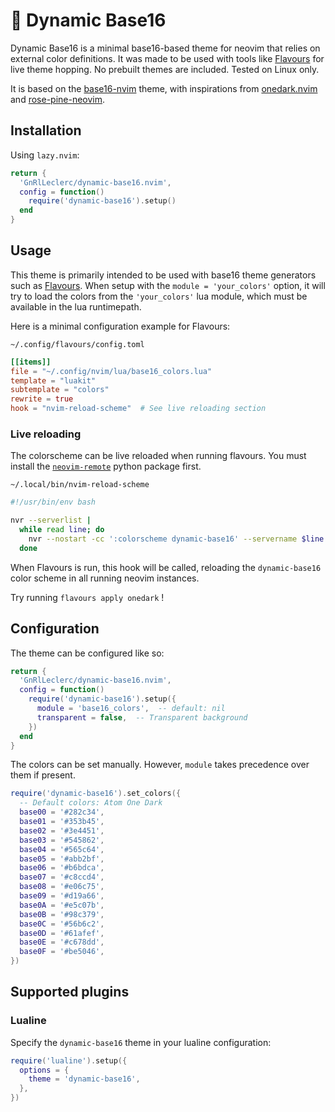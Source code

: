 # 🎨 Dynamic Base16

Dynamic Base16 is a minimal base16-based theme for neovim that relies on external color definitions. It was made to be used with tools like [Flavours](https://github.com/Misterio77/flavours) for live theme hopping. No prebuilt themes are included. Tested on Linux only.

It is based on the [base16-nvim](https://github.com/RRethy/base16-nvim/tree/master) theme, with inspirations from [onedark.nvim](https://github.com/navarasu/onedark.nvim) and [rose-pine-neovim](https://github.com/rose-pine/neovim).

## Installation

Using `lazy.nvim`:

```lua
return {
  'GnRlLeclerc/dynamic-base16.nvim',
  config = function()
    require('dynamic-base16').setup()
  end
}
```

## Usage

This theme is primarily intended to be used with base16 theme generators such as [Flavours](https://github.com/Misterio77/flavours). When setup with the `module = 'your_colors'` option, it will try to load the colors from the `'your_colors'` lua module, which must be available in the lua runtimepath.

Here is a minimal configuration example for Flavours:

`~/.config/flavours/config.toml`

```toml
[[items]]
file = "~/.config/nvim/lua/base16_colors.lua"
template = "luakit"
subtemplate = "colors"
rewrite = true
hook = "nvim-reload-scheme"  # See live reloading section
```

### Live reloading

The colorscheme can be live reloaded when running flavours. You must install the [`neovim-remote`](https://pypi.org/project/neovim-remote/) python package first.

`~/.local/bin/nvim-reload-scheme`

```bash
#!/usr/bin/env bash

nvr --serverlist |
  while read line; do
    nvr --nostart -cc ':colorscheme dynamic-base16' --servername $line &
  done
```

When Flavours is run, this hook will be called, reloading the `dynamic-base16` color scheme in all running neovim instances.

Try running `flavours apply onedark` !

## Configuration

The theme can be configured like so:

```lua
return {
  'GnRlLeclerc/dynamic-base16.nvim',
  config = function()
    require('dynamic-base16').setup({
      module = 'base16_colors',  -- default: nil
      transparent = false,  -- Transparent background
    })
  end
}
```

The colors can be set manually. However, `module` takes precedence over them if present.

```lua
require('dynamic-base16').set_colors({
  -- Default colors: Atom One Dark
  base00 = '#282c34',
  base01 = '#353b45',
  base02 = '#3e4451',
  base03 = '#545862',
  base04 = '#565c64',
  base05 = '#abb2bf',
  base06 = '#b6bdca',
  base07 = '#c8ccd4',
  base08 = '#e06c75',
  base09 = '#d19a66',
  base0A = '#e5c07b',
  base0B = '#98c379',
  base0C = '#56b6c2',
  base0D = '#61afef',
  base0E = '#c678dd',
  base0F = '#be5046',
})

```

## Supported plugins

### Lualine

Specify the `dynamic-base16` theme in your lualine configuration:

```lua
require('lualine').setup({
  options = {
    theme = 'dynamic-base16',
  },
})
```

